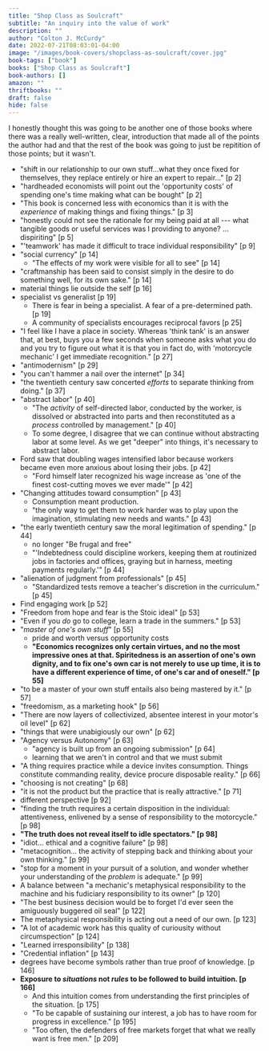 ```yaml
---
title: "Shop Class as Soulcraft"
subtitle: "An inquiry into the value of work"
description: ""
author: "Colton J. McCurdy"
date: 2022-07-21T08:03:01-04:00
image: "/images/book-covers/shopclass-as-soulcraft/cover.jpg"
book-tags: ["book"]
books: ["Shop Class as Soulcraft"]
book-authors: []
amazon: ""
thriftbooks: ""
draft: false
hide: false
---
```


I honestly thought this was going to be another one of those books where there
was a really well-written, clear, introduction that made all of the points the
author had and that the rest of the book was going to just be repitition of those
points; but it wasn't.

- "shift in our relationship to our own stuff...what they once fixed for themselves,
they replace entirely or hire an expert to repair..." [p 2]
- "hardheaded economists will point out the 'opportunity costs' of spending one's
time making what can be bought" [p 2]
- "This book is concerned less with economics than it is with the _experience_ of
making things and fixing things." [p 3]
- "honestly could not see the rationale for my being paid at all --- what tangible
goods or useful services was I providing to anyone? ... dispiriting" [p 5]
- "'teamwork' has made it difficult to trace individual responsibility" [p 9]
- "social currency" [p 14]
  - "The effects of my work were visible for all to see" [p 14]
- "craftmanship has been said to consist simply in the desire to do something well,
for its own sake." [p 14]
- material things lie outside the self [p 16]
- specialist vs generalist [p 19]
  - There is fear in being a specialist. A fear of a pre-determined path. [p 19]
  - A community of specialists encourages reciprocal favors [p 25]
- "I feel like I have a place in society. Whereas 'think tank' is an answer that,
at best, buys you a few seconds when someone asks what you do and you try to figure
out what it is that you in fact do, with 'motorcycle mechanic' I get immediate recognition." [p 27]
- "antimodernism" [p 29]
- "you can't hammer a nail over the internet" [p 34]
- "the twentieth century saw concerted _efforts_ to separate thinking from doing." [p 37]
- "abstract labor" [p 40]
  - "The _activity_ of self-directed labor, conducted by the worker, is dissolved
  or abstracted into parts and then reconstituted as a _process_ controlled by management." [p 40]
  - To some degree, I disagree that we can continue without abstracting labor at
  some level. As we get "deeper" into things, it's necessary to abstract labor.
- Ford saw that doubling wages intensified labor because workers became even more
anxious about losing their jobs. [p 42]
  - "Ford himself later recognized his wage increase as 'one of the finest cost-cutting
  moves we ever made'" [p 42]
- "Changing attitudes toward consumption" [p 43]
  - Consumption meant production.
  - "the only way to get them to work harder was to play upon the imagination,
  stimulating new needs and wants." [p 43]
- "the early twentieth century saw the moral legitimation of spending." [p 44]
  - no longer "Be frugal and free"
  - "'Indebtedness could discipline workers, keeping them at routinized jobs in
  factories and offices, graying but in harness, meeting payments regularly.'" [p 44]
- "alienation of judgment from professionals" [p 45]
  - "Standardized tests remove a teacher's discretion in the curriculum." [p 45]
- Find engaging work [p 52]
- "Freedom from hope and fear is the Stoic ideal" [p 53]
- "Even if you _do_ go to college, learn a trade in the summers." [p 53]
- "_master of one's own stuff_" [p 55]
  - pride and worth versus opportunity costs
  - **"Economics recognizes only certain virtues, and no the most impressive ones at
  that. Spiritedness is an assertion of one's own dignity, and to fix one's own
  car is not merely to use up time, it is to have a different experience of time,
  of one's car and of oneself." [p 55]**
- "to be a master of your own stuff entails also being mastered by it." [p 57]
- "freedomism, as a marketing hook" [p 56]
- "There are now layers of collectivized, absentee interest in your motor's oil level" [p 62]
- "things that were unabigiously our own" [p 62]
- "Agency versus Autonomy" [p 63]
  - "agency is built up from an ongoing submission" [p 64]
  - learning that we aren't in control and that we must submit
- "A thing requires practice while a device invites consumption. Things constitute
commanding reality, device procure disposable reality." [p 66]
- "choosing is not creating" [p 68]
- "it is not the product but the practice that is really attractive." [p 71]
- different perspective [p 92]
- "finding the truth requires a certain disposition in the individual: attentiveness,
enlivened by a sense of responsibility to the motorcycle." [p 98]
- **"The truth does not reveal itself to idle spectators." [p 98]**
- "idiot... ethical and a cognitive failure" [p 98]
- "metacognition... the activity of stepping back and thinking about your own thinking." [p 99]
- "stop for a moment in your pursuit of a solution, and wonder whether your understanding
of the _problem_ is adequate." [p 99]
- A balance between "a mechanic's metaphysical responsibility to the machine and
his fudiciary responsibility to its owner" [p 120]
- "The best business decision would be to forget I'd ever seen the amiguously buggered
oil seal" [p 122]
- The metaphysical responsibility is acting out a need of our own. [p 123]
- "A lot of academic work has this quality of curiousity without circumspection" [p 124]
- "Learned irresponsibility" [p 138]
- "Credential inflation" [p 143]
- degrees have become symbols rather than true proof of knowledge. [p 146]
- **Exposure to _situations_ not _rules_ to be followed to build intuition. [p 166]**
  - And this intuition comes from understanding the first principles of the situation. [p 175]
  - "To be capable of sustaining our interest, a job has to have room for progress
  in excellence." [p 195]
  - "Too often, the defenders of free markets forget that what we really want is free men." [p 209]
